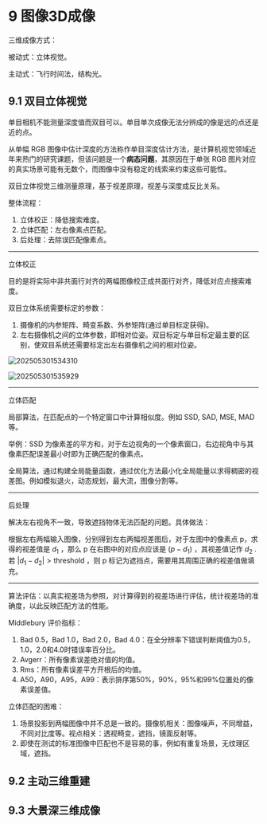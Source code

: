 # 9 图像3D成像

三维成像方式：

被动式：立体视觉。

主动式：飞行时间法，结构光。

## 9.1 双目立体视觉

单目相机不能测量深度值而双目可以。单目单次成像无法分辨成的像是远的点还是近的点。

从单幅 RGB 图像中估计深度的方法称作单目深度估计方法，是计算机视觉领域近年来热门的研究课题，但该问题是一个**病态问题**，其原因在于单张 RGB 图片对应的真实场景可能有无数个，而图像中没有稳定的线索来约束这些可能性。

双目立体视觉三维测量原理，基于视差原理，视差与深度成反比关系。

整体流程：

1. 立体校正：降低搜索难度。
2. 立体匹配：左右像素点匹配。
3. 后处理：去除误匹配像素点。

---

立体校正

目的是将实际中非共面行对齐的两幅图像校正成共面行对齐，降低对应点搜索难度。

双目立体系统需要标定的参数：

1. 摄像机的内参矩阵、畸变系数、外参矩阵(通过单目标定获得)。
2. 左右摄像机之间的立体参数，即相对位姿。双目标定与单目标定最主要的区别，使双目系统还需要标定出左右摄像机之间的相对位姿。

![202505301534310](https://cdn.jsdelivr.net/gh/DerrickMarcus/picgo-image/images/202505301534310.png)

![202505301535929](https://cdn.jsdelivr.net/gh/DerrickMarcus/picgo-image/images/202505301535929.png)

---

立体匹配

局部算法，在匹配点的一个特定窗口中计算相似度。例如 SSD, SAD, MSE, MAD 等。

举例：SSD 为像素差的平方和，对于左边视角的一个像素窗口，右边视角中与其像素匹配误差最小时即为正确匹配的像素点。

全局算法，通过构建全局能量函数，通过优化方法最小化全局能量以求得稠密的视差图。例如模拟退火，动态规划，最大流，图像分割等。

---

后处理

解决左右视角不一致，导致遮挡物体无法匹配的问题。具体做法：

根据左右两幅输入图像，分别得到左右两幅视差图后，对于左图中的像素点 p，求得的视差值是 $d_1$ ，那么 p 在右图中的对应点应该是 $(p-d_1)$ ，其视差值记作 $d_2$ . 若 $|d_1-d_2|>\text{threshold}$ ，则 p 标记为遮挡点，需要用其周围正确的视差值做填充。

---

算法评估：以真实视差场为参照，对计算得到的视差场进行评估，统计视差场的准确度，以此反映匹配方法的性能。

Middlebury 评价指标：

1. Bad 0.5，Bad 1.0，Bad 2.0，Bad 4.0：在全分辨率下错误判断阈值为0.5，1.0，2.0和4.0时错误率百分比。
2. Avgerr：所有像素误差绝对值的均值。
3. Rms：所有像素误差平方开根后的均值。
4. A50，A90，A95，A99：表示排序第50%，90%，95%和99%位置处的像素误差值。

立体匹配的困难：

1. 场景投影到两幅图像中并不总是一致的。摄像机相关：图像噪声，不同增益，不同对比度等。视点相关：透视畸变，遮挡，镜面反射等。
2. 即使在测试的标准图像中匹配也不是容易的事，例如有重复场景，无纹理区域，遮挡。

## 9.2 主动三维重建

## 9.3 大景深三维成像
